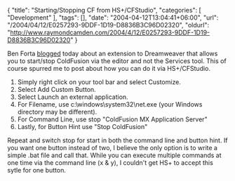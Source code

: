 {
	"title": "Starting/Stopping CF from HS+/CFStudio",
	"categories": [
		"Development"
	],
	"tags": [],
	"date": "2004-04-12T13:04:41+06:00",
	"url": "/2004/04/12/E0257293-9DDF-1D19-D8836B3C96D02320",
	"oldurl": "http://www.raymondcamden.com/2004/4/12/E0257293-9DDF-1D19-D8836B3C96D02320"
}

Ben Forta <a href="http://www.forta.com/blog/index.cfm?mode=e&entry=1130">blogged</a> today about an extension to Dreamweaver that allows you to start/stop ColdFusion via the editor and not the Services tool. This of course spurred me to post about how you can do it via HS+/CFStudio.

<ol>
<li>Simply right click on your tool bar and select Customize.
<li>Select Add Custom Button.
<li>Select Launch an external application.
<li>For Filename, use c:\windows\system32\net.exe (your Windows directory may be different).
<li>For Command Line, use stop "ColdFusion MX Application Server"
<li>Lastly, for Button Hint use "Stop ColdFusion"
</ol>

Repeat and switch stop for start in both the command line and button hint. If you want one button instead of two, I believe the only option is to write a simple .bat file and call that. While you can execute multiple commands at one time via the command line (x & y), I couldn't get HS+ to accept this sytle for one button.